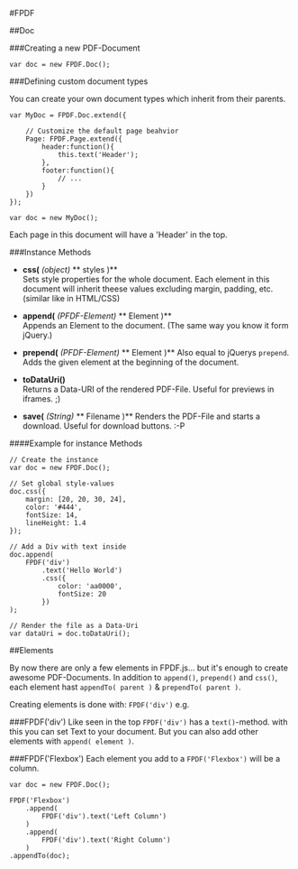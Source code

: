 #FPDF



##Doc

###Creating a new PDF-Document

	var doc = new FPDF.Doc();

###Defining custom document types

You can create your own document types which inherit from their parents.

	var MyDoc = FPDF.Doc.extend({
		
		// Customize the default page beahvior
		Page: FPDF.Page.extend({
			header:function(){
				this.text('Header');
			},
			footer:function(){
				// ...
			}
		})
	});
	
	var doc = new MyDoc();
	
Each page in this document will have a 'Header' in the top.

###Instance Methods
- **css(** *(object)* ** styles )**		
Sets style properties for the whole document. Each element in this document will inherit theese values excluding margin, padding, etc. (similar like in HTML/CSS)
	
	
- **append(** *(PFDF-Element)* ** Element )**		
Appends an Element to the document. (The same way you know it form jQuery.)

	
- **prepend(** *(PFDF-Element)* ** Element )**		Also equal to jQuerys `prepend`. Adds the given element at the beginning of the document.

- **toDataUri()**		
	Returns a Data-URI of the rendered PDF-File. Useful for previews in iframes. ;)

- **save(** *(String)* ** Filename )**
	Renders the PDF-File and starts a download. Useful for download buttons. :-P


####Example for instance Methods

	// Create the instance
	var doc = new FPDF.Doc();
	
	// Set global style-values
	doc.css({
		margin: [20, 20, 30, 24],
		color: '#444',
		fontSize: 14,
		lineHeight: 1.4
	});
	
	// Add a Div with text inside
	doc.append(
		FPDF('div')
			.text('Hello World')
			.css({
				color: 'aa0000',
				fontSize: 20
			})
	);
	
	// Render the file as a Data-Uri
	var dataUri = doc.toDataUri();
	



##Elements

By now there are only a few elements in FPDF.js... but it's enough to create awesome PDF-Documents. In addition to `append()`, `prepend()` and `css()`, each element hast `appendTo( parent )` & `prependTo( parent )`.

Creating elements is done with: `FPDF('div')` e.g.

###FPDF('div')
Like seen in the top `FPDF('div')` has a `text()`-method. with this you can set Text to your document. But you can also add other elements with `append( element )`.

	
###FPDF('Flexbox') 
Each element you add to a `FPDF('Flexbox')` will be a column.
	
	var doc = new FPDF.Doc();
	
	FPDF('Flexbox')
		.append(
			FPDF('div').text('Left Column')
		)
		.append(
			FPDF('div').text('Right Column')
		)
	.appendTo(doc);





